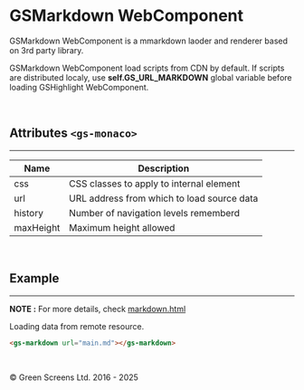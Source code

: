 
# GSMarkdown WebComponent

GSMarkdown WebComponent is a mmarkdown laoder and renderer based on 3rd party library.

GSMarkdown WebComponent load scripts from CDN by default. 
If scripts are distributed localy, use **self.GS_URL_MARKDOWN** global variable before loading GSHighlight WebComponent.

<br>

## Attributes ```<gs-monaco>```
---

| Name               | Description                                         |
|--------------------|-----------------------------------------------------|
| css                | CSS classes to apply to internal element            |
| url                | URL address from which to load source data          |
| history            | Number of navigation levels rememberd               |
| maxHeight          | Maximum height allowed                              |


<br>

## Example
---

**NOTE :** 
For more details, check [markdown.html](../../demos/extra/GSMarkdown.html)

Loading data from remote resource.

```html
<gs-markdown url="main.md"></gs-markdown>
```

<br>

&copy; Green Screens Ltd. 2016 - 2025
